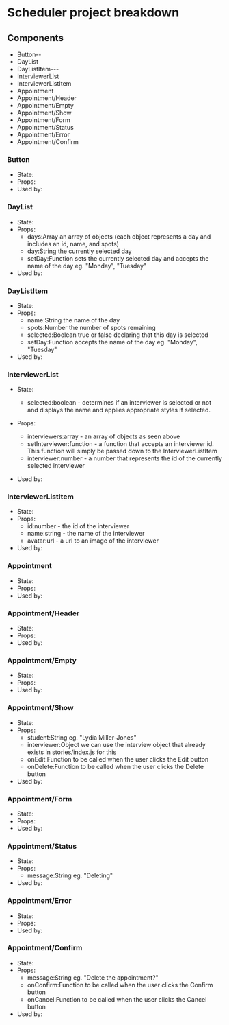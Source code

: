 # Scheduler project breakdown

## Components

- Button--
- DayList
- DayListItem---
- InterviewerList
- InterviewerListItem
- Appointment
- Appointment/Header
- Appointment/Empty
- Appointment/Show
- Appointment/Form
- Appointment/Status
- Appointment/Error
- Appointment/Confirm

### Button

- State:
- Props:
- Used by:

### DayList

- State:
- Props: 
  * days:Array an array of objects (each object represents a day and includes an id, name, and spots)
  * day:String the currently selected day
  * setDay:Function sets the currently selected day and accepts the name of the day eg. "Monday", "Tuesday"
- Used by:

### DayListItem

- State:
- Props: 
  * name:String the name of the day
  * spots:Number the number of spots remaining
  * selected:Boolean true or false declaring that this day is selected
  * setDay:Function accepts the name of the day eg. "Monday", "Tuesday"
- Used by:

### InterviewerList

- State: 
  * selected:boolean - determines if an interviewer is selected or not and displays the name and applies appropriate styles if selected.
- Props:
  * interviewers:array - an array of objects as seen above
  * setInterviewer:function - a function that accepts an interviewer id.  This function will simply be passed down to the InterviewerListItem
  * interviewer:number - a number that represents the id of the currently selected interviewer


- Used by:

### InterviewerListItem

- State:
- Props:
  * id:number - the id of the interviewer
  * name:string - the name of the interviewer
  * avatar:url - a url to an image of the interviewer
- Used by:

### Appointment

- State:
- Props:
- Used by:

### Appointment/Header

- State:
- Props:
- Used by:

### Appointment/Empty

- State:
- Props:
- Used by:

### Appointment/Show

- State:
- Props:
  * student:String eg. "Lydia Miller-Jones"
  * interviewer:Object we can use the interview object that already exists in stories/index.js for this
  * onEdit:Function to be called when the user clicks the Edit button
  * onDelete:Function to be called when the user clicks the Delete button
- Used by:

### Appointment/Form

- State:
- Props:
- Used by:

### Appointment/Status

- State:
- Props:
  * message:String eg. "Deleting"
- Used by:

### Appointment/Error

- State:
- Props:
- Used by:

### Appointment/Confirm

- State:
- Props:
  * message:String eg. "Delete the appointment?"
  * onConfirm:Function to be called when the user clicks the Confirm button
  * onCancel:Function to be called when the user clicks the Cancel button
- Used by: